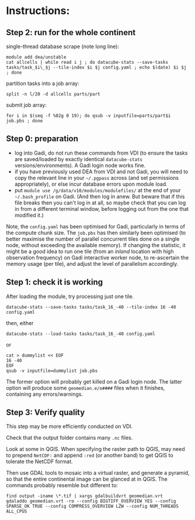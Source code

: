 Instructions:
=============

## Step 2: run for the whole continent

single-thread database scrape (note long line):

    module add dea/unstable
    cat allcells | while read i j ; do datacube-stats --save-tasks tasks/task_$i\_$j --tile-index $i $j config.yaml ; echo $(date) $i $j ; done 


partition tasks into a job array:

    split -n l/20 -d allcells parts/part


submit job array: 

    for i in $(seq -f %02g 0 19); do qsub -v inputfile=parts/part$i job.pbs ; done

## Step 0: preparation

 - log into Gadi, do not run these commands from VDI (to ensure the tasks are saved/loaded by exactly identical `datacube-stats` versions/environments). A Gadi login node works fine.
 - if you have previously used DEA from VDI and not Gadi, you will need to copy the relevant line in your `~/.pgpass` across (and set permissions appropriately), or else incur database errors upon module load.
 - put `module use /g/data/v10/modules/modulefiles/` at the end of your `~/.bash_profile` on Gadi. (And then log in anew. But beware that if this file breaks then you can't log in at all, so maybe check that you can log in from a different terminal window, before logging out from the one that modified it.)
 
Note, the `config.yaml` has been optimised for Gadi, particularly in terms of the compute chunk size. 
The `job.pbs` has then similarly been optimised (to better maximise the number of parallel concurrent tiles done on a single node, without exceeding the available memory). If changing the statistic, it might be a good idea to run one tile (from an *inland* location with high observation frequency) on Gadi interactive worker node, to re-ascertain the memory usage (per tile), and adjust the level of parallelism accordingly.

## Step 1: check it is working

After loading the module, try processing just one tile.

    datacube-stats --save-tasks tasks/task_16_-40 --tile-index 16 -40 config.yaml

then, either

    datacube-stats --load-tasks tasks/task_16_-40 config.yaml
    
or

    cat > dummylist << EOF
    16 -40
    EOF
    qsub -v inputfile=dummylist job.pbs
    
The former option will probably get killed on a Gadi login node. 
The latter option will produce some `geomedian.e/o####` files when it finishes, containing any errors/warnings.

## Step 3: Verify quality 

This step may be more efficiently conducted on VDI.

Check that the output folder contains many `.nc` files.

Look at some in QGIS. When specifying the raster path to QGIS, may need to prepend `NetCDF:` and append `:red` (or another band) to get QGIS to tolerate the NetCDF format.

Then use GDAL tools to mosaic into a virtual raster, and generate a pyramid, so that the entire continental image can be glanced at in QGIS. The commands probably resemble but different to:

    find output -iname \*.tif | xargs gdalbuildvrt geomedian.vrt
    gdaladdo geomedian.vrt -ro --config BIGTIFF_OVERVIEW YES --config SPARSE_OK TRUE --config COMPRESS_OVERVIEW LZW --config NUM_THREADS ALL_CPUS

